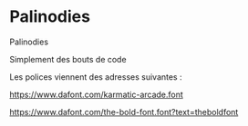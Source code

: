 # Palinodies
Palinodies

Simplement des bouts de code

Les polices viennent des adresses suivantes :

https://www.dafont.com/karmatic-arcade.font

https://www.dafont.com/the-bold-font.font?text=theboldfont
